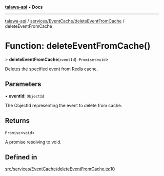 [**talawa-api**](../../../../README.md) • **Docs**

***

[talawa-api](../../../../modules.md) / [services/EventCache/deleteEventFromCache](../README.md) / deleteEventFromCache

# Function: deleteEventFromCache()

\> **deleteEventFromCache**(`eventId`): `Promise`\<`void`\>

Deletes the specified event from Redis cache.

## Parameters

• **eventId**: `ObjectId`

The ObjectId representing the event to delete from cache.

## Returns

`Promise`\<`void`\>

A promise resolving to void.

## Defined in

[src/services/EventCache/deleteEventFromCache.ts:10](https://github.com/PalisadoesFoundation/talawa-api/blob/a6e7ac91b581c9109559657faf0f934f3eb41fe7/src/services/EventCache/deleteEventFromCache.ts#L10)
